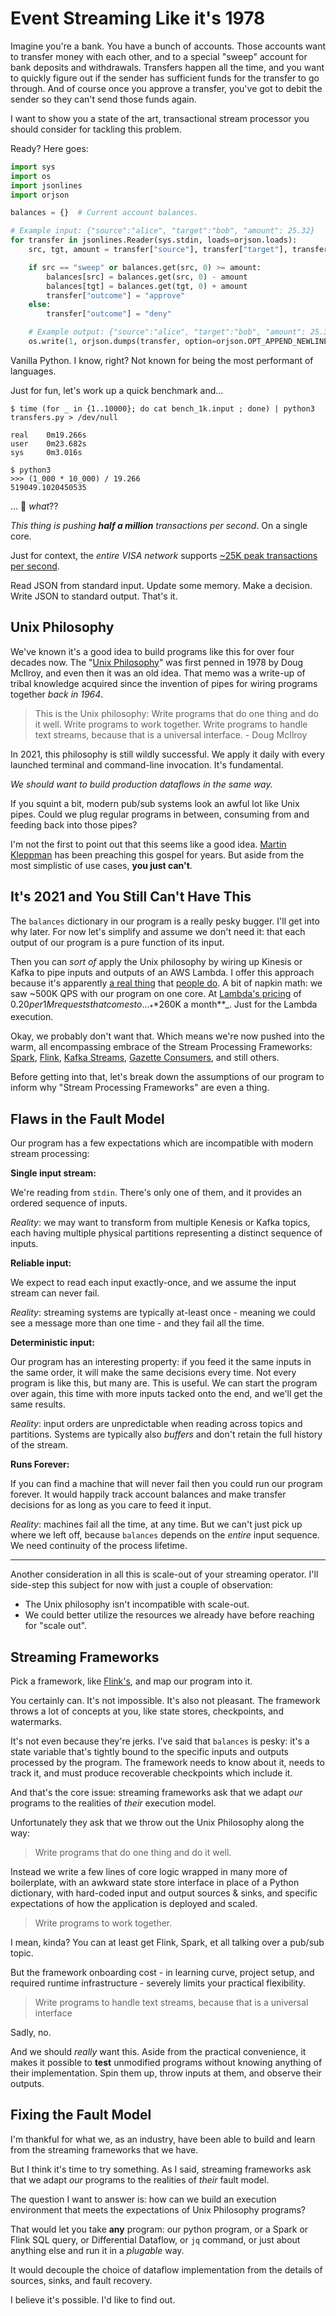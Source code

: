 # Event Streaming Like it's 1978

Imagine you're a bank. You have a bunch of accounts.
Those accounts want to transfer money with each other,
and to a special "sweep" account for bank deposits and withdrawals. 
Transfers happen all the time, and you want to quickly figure out
if the sender has sufficient funds for the transfer to go through.
And of course once you approve a transfer,
you've got to debit the sender
so they can't send those funds again.

I want to show you a state of the art,
transactional stream processor
you should consider for tackling this problem.

Ready? Here goes:

```python
import sys
import os
import jsonlines
import orjson

balances = {}  # Current account balances.

# Example input: {"source":"alice", "target":"bob", "amount": 25.32}
for transfer in jsonlines.Reader(sys.stdin, loads=orjson.loads):
    src, tgt, amount = transfer["source"], transfer["target"], transfer["amount"]

    if src == "sweep" or balances.get(src, 0) >= amount:
        balances[src] = balances.get(src, 0) - amount
        balances[tgt] = balances.get(tgt, 0) + amount
        transfer["outcome"] = "approve"
    else:
        transfer["outcome"] = "deny"

    # Example output: {"source":"alice", "target":"bob", "amount": 25.32, "outcome": "deny"}
    os.write(1, orjson.dumps(transfer, option=orjson.OPT_APPEND_NEWLINE))
```

Vanilla Python.
I know, right?
Not known for being the most performant of languages.

Just for fun, let's work up a quick benchmark and...

```console
$ time (for _ in {1..10000}; do cat bench_1k.input ; done) | python3 transfers.py > /dev/null

real    0m19.266s
user    0m23.682s
sys     0m3.016s

$ python3
>>> (1_000 * 10_000) / 19.266
519049.1020450535
```

... 🤯 _what_??

_This thing is pushing **half a million** transactions per second_.
On a single core.

Just for context,
the _entire VISA network_ supports
[~25K peak transactions per second](https://www.reddit.com/r/nanocurrency/comments/82438o/visa_is_capable_of_performing_24000_transactions/).

Read JSON from standard input.
Update some memory.
Make a decision.
Write JSON to standard output.
That's it.

## Unix Philosophy

We've known it's a good idea to build programs like this
for over four decades now.
The
"[Unix Philosophy](https://en.wikipedia.org/wiki/Unix_philosophy)"
was first penned in 1978 by Doug McIlroy,
and even then it was an old idea.
That memo was a write-up of tribal knowledge acquired since the
invention of pipes for wiring programs together _back in 1964_.

> This is the Unix philosophy: Write programs that do one thing and do it well. Write programs to work together. Write programs to handle text streams, because that is a universal interface. - Doug McIlroy

In 2021, this philosophy is still wildly successful.
We apply it daily with every launched terminal
and command-line invocation.
It's fundamental.

_We should want to build production dataflows in the same way._

If you squint a bit,
modern pub/sub systems look an awful lot like Unix pipes.
Could we plug regular programs in between,
consuming from and feeding back into those pipes?

I'm not the first to point out that this seems like a good idea.
[Martin Kleppman](https://www.oreilly.com/library/view/making-sense-of/9781492042563/ch04.html)
has been preaching this gospel for years.
But aside from the most simplistic of use cases,
**you just can't**.

## It's 2021 and You Still Can't Have This

The `balances` dictionary in our program is a really pesky bugger.
I'll get into why later.
For now let's simplify and assume we don't need it:
that each output of our program is a pure function of its input.

Then you can _sort of_ apply the Unix philosophy by wiring up
Kinesis or Kafka to pipe inputs and outputs of an AWS Lambda.
I offer this approach because it's apparently
[a real thing](https://docs.aws.amazon.com/lambda/latest/dg/with-kinesis.html)
that 
[people do](https://docs.confluent.io/kafka-connect-aws-lambda/current/index.html).
A bit of napkin math:
we saw ~500K QPS with our program on one core.
At
[Lambda's pricing](https://aws.amazon.com/lambda/pricing/)
of $0.20 per 1M requests that comes to... 
_**$260K a month**_.
Just for the Lambda execution.

Okay, we probably don't want that.
Which means we're now pushed into the warm,
all encompassing embrace of the
Stream Processing Frameworks:
[Spark](https://spark.apache.org/docs/latest/streaming-programming-guide.html),
[Flink](https://flink.apache.org/),
[Kafka Streams](https://kafka.apache.org/documentation/streams/),
[Gazette Consumers](https://gazette.readthedocs.io/en/latest/consumers-concepts.html),
and still others.

Before getting into that, let's break down the assumptions
of our program to inform why "Stream Processing Frameworks"
are even a thing.

## Flaws in the Fault Model

Our program has a few expectations which are incompatible
with modern stream processing:

**Single input stream:**

We're reading from `stdin`.
There's only one of them,
and it provides an ordered sequence of inputs.

_Reality_: we may want to transform from multiple
Kenesis or Kafka topics,
each having multiple physical partitions representing a
distinct sequence of inputs.

**Reliable input:**

We expect to read each input exactly-once,
and we assume the input stream can never fail.

_Reality_: streaming systems are typically at-least once -
meaning we could see a message more than one time -
and they fail all the time.

**Deterministic input:**

Our program has an interesting property:
if you feed it the same inputs in the same order,
it will make the same decisions every time.
Not every program is like this, but many are.
This is useful.
We can start the program over again,
this time with more inputs tacked onto the end,
and we'll get the same results. 

_Reality_: input orders are unpredictable when
reading across topics and partitions.
Systems are typically also _buffers_ and don't 
retain the full history of the stream.

**Runs Forever:**

If you can find a machine that will never fail
then you could run our program forever.
It would happily track account balances
and make transfer decisions for as long
as you care to feed it input.

_Reality_: machines fail all the time, at any time.
But we can't just pick up where we left off,
because `balances` depends on the _entire_ input sequence.
We need continuity of the process lifetime.

---

Another consideration in all this is scale-out of your
streaming operator.
I'll side-step this subject for now with just a couple of observation:
* The Unix philosophy isn't incompatible with scale-out.
* We could better utilize the resources we already have before reaching for "scale out".

## Streaming Frameworks

Pick a framework,
like [Flink's](https://flink.apache.org/),
and map our program into it.

You certainly can. It's not impossible.
It's also not pleasant.
The framework throws a lot of concepts at you,
like state stores, checkpoints, and watermarks.

It's not even because they're jerks.
I've said that `balances` is pesky:
it's a state variable that's tightly bound to
the specific inputs and outputs processed by the program.
The framework needs to know about it,
needs to track it,
and must produce recoverable checkpoints which include it.

And that's the core issue:
streaming frameworks ask that we adapt _our_ programs
to the realities of _their_ execution model.

Unfortunately they ask that we throw out the
Unix Philosophy along the way:

> Write programs that do one thing and do it well. 

Instead we write a few lines of core logic
wrapped in many more of boilerplate,
with an awkward state store interface
in place of a Python dictionary,
with hard-coded input and output sources & sinks,
and specific expectations of how the application
is deployed and scaled.

> Write programs to work together.

I mean, kinda?
You can at least get Flink, Spark,
et all talking over a pub/sub topic.

But the framework onboarding cost -
in learning curve,
project setup,
and required runtime infrastructure -
severely limits your practical flexibility.

> Write programs to handle text streams, because that is a universal interface

Sadly, no.

And we should _really_ want this.
Aside from the practical convenience,
it makes it possible to **test** unmodified programs
without knowing anything of their implementation.
Spin them up, throw inputs at them, and observe their outputs.

## Fixing the Fault Model

I'm thankful for what we, as an industry,
have been able to build and learn
from the streaming frameworks that we have.

But I think it's time to try something.
As I said, streaming frameworks ask that we adapt _our_
programs to the realities of _their_ fault model.

The question I want to answer is:
how can we build an execution environment
that meets the expectations of Unix Philosophy programs?

That would let you take **any** program:
our python program,
or a Spark or Flink SQL query,
or Differential Dataflow,
or `jq` command,
or just about anything else
and run it in a _plugable_ way.

It would decouple the choice of dataflow implementation
from the details of sources, sinks, and fault recovery.

I believe it's possible. I'd like to find out.